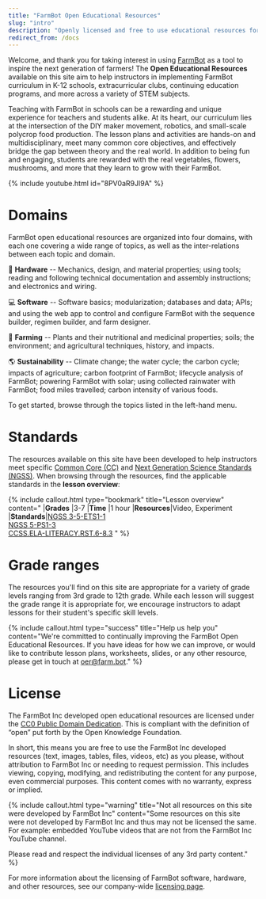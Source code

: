 ```yaml
---
title: "FarmBot Open Educational Resources"
slug: "intro"
description: "Openly licensed and free to use educational resources for teaching FarmBot technology and related subjects"
redirect_from: /docs
---
```


Welcome, and thank you for taking interest in using [FarmBot](https://farm.bot) as a tool to inspire the next generation of farmers! The **Open Educational Resources** available on this site aim to help instructors in implementing FarmBot curriculum in K-12 schools, extracurricular clubs, continuing education programs, and more across a variety of STEM subjects.

Teaching with FarmBot in schools can be a rewarding and unique experience for teachers and students alike. At its heart, our curriculum lies at the intersection of the DIY maker movement, robotics, and small-scale polycrop food production. The lesson plans and activities are hands-on and multidisciplinary, meet many common core objectives, and effectively bridge the gap between theory and the real world. In addition to being fun and engaging, students are rewarded with the real vegetables, flowers, mushrooms, and more that they learn to grow with their FarmBot.

{% include youtube.html id="8PV0aR9Jl9A" %}

# Domains

FarmBot open educational resources are organized into four domains, with each one covering a wide range of topics, as well as the inter-relations between each topic and domain.

:wrench: **Hardware** -- Mechanics, design, and material properties; using tools; reading and following technical documentation and assembly instructions; and electronics and wiring.

:computer: **Software** -- Software basics; modularization; databases and data; APIs; and using the web app to control and configure FarmBot with the sequence builder, regimen builder, and farm designer.

:seedling: **Farming** -- Plants and their nutritional and medicinal properties; soils; the environment; and agricultural techniques, history, and impacts.

:earth_americas: **Sustainability** -- Climate change; the water cycle; the carbon cycle; impacts of agriculture; carbon footprint of FarmBot; lifecycle analysis of FarmBot; powering FarmBot with solar; using collected rainwater with FarmBot; food miles travelled; carbon intensity of various foods.

To get started, browse through the topics listed in the left-hand menu.

# Standards

The resources available on this site have been developed to help instructors meet specific [Common Core (CC)](http://www.corestandards.org/) and [Next Generation Science Standards (NGSS)](https://www.nextgenscience.org/). When browsing through the resources, find the applicable standards in the **lesson overview**:

{%
include callout.html
type="bookmark"
title="Lesson overview"
content="
|**Grades**   |3-7
|**Time**     |1 hour
|**Resources**|Video, Experiment
|**Standards**|[NGSS 3-5-ETS1-1](https://www.nextgenscience.org/pe/3-5-ets1-1-engineering-design)<br>[NGSS 5-PS1-3](https://www.nextgenscience.org/pe/5-ps1-3-matter-and-its-interactions)<br>[CCSS.ELA-LITERACY.RST.6-8.3](http://www.corestandards.org/ELA-Literacy/RST/6-8/3)
" %}

# Grade ranges

The resources you'll find on this site are appropriate for a variety of grade levels ranging from 3rd grade to 12th grade. While each lesson will suggest the grade range it is appropriate for, we encourage instructors to adapt lessons for their student's specific skill levels.

{%
include callout.html
type="success"
title="Help us help you"
content="We're committed to continually improving the FarmBot Open Educational Resources. If you have ideas for how we can improve, or would like to contribute lesson plans, worksheets, slides, or any other resource, please get in touch at [oer@farm.bot](mailto:oer@farm.bot)."
%}

# License

The FarmBot Inc developed open educational resources are licensed under the [CC0 Public Domain Dedication](https://creativecommons.org/publicdomain/zero/1.0/). This is compliant with the definition of “open” put forth by the Open Knowledge Foundation.

In short, this means you are free to use the FarmBot Inc developed resources (text, images, tables, files, videos, etc) as you please, without attribution to FarmBot Inc or needing to request permission. This includes viewing, copying, modifying, and redistributing the content for any purpose, even commercial purposes. This content comes with no warranty, express or implied.

{%
include callout.html
type="warning"
title="Not all resources on this site were developed by FarmBot Inc"
content="Some resources on this site were not developed by FarmBot Inc and thus may not be licensed the same. For example: embedded YouTube videos that are not from the FarmBot Inc YouTube channel.

Please read and respect the individual licenses of any 3rd party content."
%}

For more information about the licensing of FarmBot software, hardware, and other resources, see our company-wide [licensing page](http://licensing.farm.bot).
